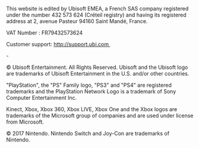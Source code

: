 This website is edited by Ubisoft EMEA, a French SAS company registered under the number 432 573 624 (Créteil registry) and having its registered address at 2, avenue Pasteur 94160 Saint Mandé, France.

VAT Number : FR79432573624

Customer support: http://support.ubi.com 

\-

© Ubisoft Entertainment. All Rights Reserved. Ubisoft and the Ubisoft logo are trademarks of Ubisoft Entertainment in the U.S. and/or other countries.

"PlayStation", the "PS" Family logo, "PS3" and "PS4" are registered trademarks and the PlayStation Network Logo is a trademark of Sony Computer Entertainment Inc.

Kinect, Xbox, Xbox 360, Xbox LIVE, Xbox One and the Xbox logos are trademarks of the Microsoft group of companies and are used under license from Microsoft.

© 2017 Nintendo. Nintendo Switch and Joy-Con are trademarks of Nintendo.